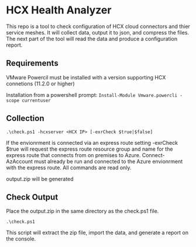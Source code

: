 # HCX Health Analyzer
This repo is a tool to check configuration of HCX cloud connectors and thier service meshes.  It will collect data, output it to json, and compress the files.  The next part of the tool will read the data and produce a configuration report.  

## Requirements

VMware Powercil must be installed with a version supporting HCX connetions (11.2.0 or higher)

Installation from a powershell prompt:
`Install-Module Vmware.powercli -scope currentuser`

## Collection

`.\check.ps1 -hcxserver <HCX IP> [-exrCheck $true|$false]`

If the envionrment is connected via an express route setting -exrCheck $true will request the express route resource group and name for the express route that connects from on premises to Azure.  Connect-AzAccount must already be run and connected to the Azure envionrment with the express route.  All commands are read only.

output.zip will be generated

## Check Output

Place the output.zip in the same directory as the check.ps1 file.

`.\check.ps1`

This script will extract the zip file, import the data, and generate a report on the console.
